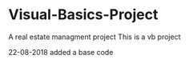 

# Visual-Basics-Project
A real estate managment project
This is a vb project


22-08-2018
added a base code
